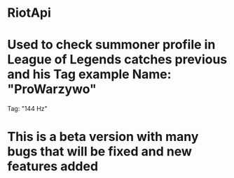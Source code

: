 # RiotApi

# Used to check summoner profile in League of Legends catches previous and his Tag example Name: "ProWarzywo"
Tag:
"144 Hz"

# This is a beta version with many bugs that will be fixed and new features added
